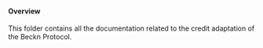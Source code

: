 #### Overview

This folder contains all the documentation related to the credit adaptation of the Beckn Protocol.
